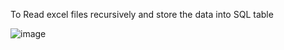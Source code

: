 To Read excel files recursively and store the data into SQL table 

![image](https://github.com/user-attachments/assets/56b5b3cb-e5a6-4560-9855-00f24d4b06d0)

